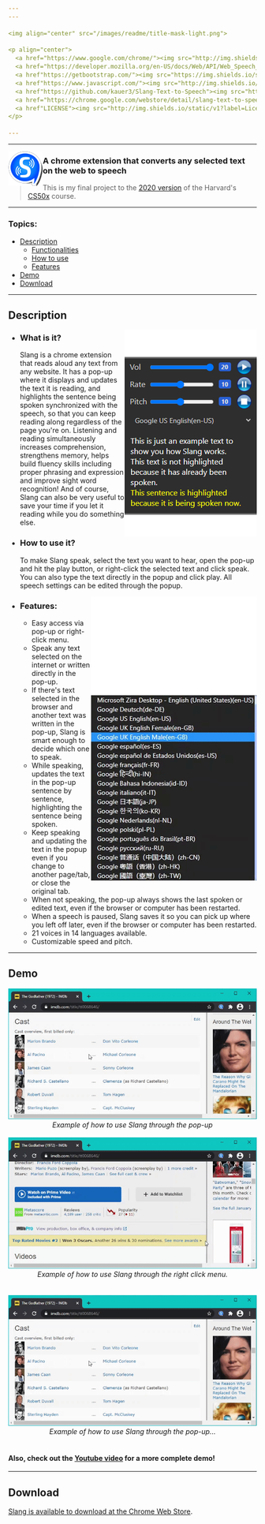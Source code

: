 ```yaml
---
---

<img align="center" src="/images/readme/title-mask-light.png">

<p align="center">
  <a href="https://www.google.com/chrome/"><img src="http://img.shields.io/static/v1?label=Platform&message=Google%20Chrome&color=e37e27&style=for-the-badge&logo=google-chrome&logoColor=e37e27"/></a>
  <a href="https://developer.mozilla.org/en-US/docs/Web/API/Web_Speech_API"><img src="https://img.shields.io/static/v1?label=API&message=Web%20Speech&color=405cdb&style=for-the-badge&logo=mdn-web-docs&logoColor=405cdb"/></a>
  <a href"https://getbootstrap.com/"><img src="https://img.shields.io/static/v1?label=Framework&message=Bootstrap&color=8f42d4&style=for-the-badge&logo=bootstrap&logoColor=8f42d4"/></a>
  <a href"https://www.javascript.com/"><img src="http://img.shields.io/static/v1?label=Javascript&message=ES6&color=fce10f&style=for-the-badge&logo=javascript&logoColor=fce10f"/></a>
  <a href"https://github.com/kauer3/Slang-Text-to-Speech"><img src="http://img.shields.io/static/v1?label=Version&message=v0.4&color=60e6e1&style=for-the-badge&logo=v&logoColor=60e6e1"/></a>
  <a href="https://chrome.google.com/webstore/detail/slang-text-to-speech/enkmbkhkbdiaafkmofbmdahclajelgfh"><img src="http://img.shields.io/static/v1?label=Status&message=Available%20to%20download&color=c2e622&style=for-the-badge&logo=checkmarx&logoColor=c2e622"/></a>
  <a href"LICENSE"><img src="http://img.shields.io/static/v1?label=License&message=MIT&color=962930&style=for-the-badge&logo=lospec&logoColor=962930"/></a>
</p>

---
```

---

<img align="left" src="/images/readme/icon70.png">

### A chrome extension that converts any selected text on the web to speech

> This is my final project to the [2020 version](https://cs50.harvard.edu/x/2020/) of the Harvard's [CS50x](https://cs50.harvard.edu/x/) course.
---

### Topics:
  - [Description](#description)
    - [Functionalities](#functionalities)
    - [How to use](#how-to-use)
    - [Features](#features)
  - [Demo](#demo)
  - [Download](#download)

---

## Description
<img align="right" src="/images/readme/popup2.png">

  - ### What is it?
    Slang is a chrome extension that reads aloud any text from any website. It has a pop-up where it displays and updates the text it is reading, and highlights the sentence being spoken synchronized with the speech, so that you can keep reading along regardless of the page you're on. Listening and reading simultaneously increases comprehension, strengthens memory, helps build fluency skills including proper phrasing and expression and improve sight word recognition! And of course, Slang can also be very useful to save your time if you let it reading while you do something else.

  - ### How to use it?
    To make Slang speak, select the text you want to hear, open the pop-up and hit the play button, or right-click the selected text and click speak. You can also type the text directly in the popup and click play. All speech settings can be edited through the popup.

<img align="right" src="/images/readme/blankspace200.png">
<img align="right" src="/images/readme/voices.gif">

  - ### Features:
    - Easy access via pop-up or right-click menu.
    - Speak any text selected on the internet or written directly in the pop-up.
    - If there's text selected in the browser and another text was written in the pop-up, Slang is smart enough to decide which one to speak.
    - While speaking, updates the text in the pop-up sentence by sentence, highlighting the sentence being spoken.
    - Keep speaking and updating the text in the popup even if you change to another page/tab, or close the original tab.
    - When not speaking, the pop-up always shows the last spoken or edited text, even if the browser or computer has been restarted.
    - When a speech is paused, Slang saves it so you can pick up where you left off later, even if the browser or computer has been restarted.
    - 21 voices in 14 languages available.
    - Customizable speed and pitch.

---

## Demo
<p align="center">
  <img src="/images/readme/popup.gif">
  <br>
  <em>Example of how to use Slang through the pop-up</em>
  <br>
  <br>
  <img src="/images/readme/context-menu.gif">
  <br>
  <em>Example of how to use Slang through the right click menu.</em><br>
  <br>
  <br>
  <img src="/images/readme/popup.gif">
  <br>
  <em>Example of how to use Slang through the pop-up...</em>
  <br>
  <br>
</p>


#### Also, check out the [Youtube video](https://youtu.be/RYb9BEUVTdY) for a more complete demo!

---

## Download

[Slang is available to download at the Chrome Web Store](https://chrome.google.com/webstore/detail/slang-text-to-speech/enkmbkhkbdiaafkmofbmdahclajelgfh).
